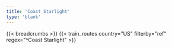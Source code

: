 ```yaml
---
title: 'Coast Starlight'
type: 'blank'
---
```


{{< breadcrumbs >}}
{{< train_routes country="US" filterby="ref" regex="^Coast Starlight" >}}
